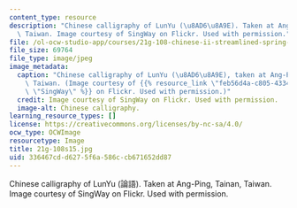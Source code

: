```yaml
---
content_type: resource
description: "Chinese calligraphy of LunYu (\u8AD6\u8A9E). Taken at Ang-Ping, Tainan,\
  \ Taiwan. Image courtesy of SingWay on Flickr. Used with permission."
file: /ol-ocw-studio-app/courses/21g-108-chinese-ii-streamlined-spring-2015/336467cdd6275f6a586ccb671652dd87_21g-108s15.jpg
file_size: 69764
file_type: image/jpeg
image_metadata:
  caption: "Chinese calligraphy of LunYu (\u8AD6\u8A9E), taken at Ang-Ping, Tainan,\
    \ Taiwan. (Image courtesy of {{% resource_link \"feb56d4a-c805-4334-abe8-caf9b220a0e3\"\
    \ \"SingWay\" %}} on Flickr. Used with permission.)"
  credit: Image courtesy of SingWay on Flickr. Used with permission.
  image-alt: Chinese calligraphy.
learning_resource_types: []
license: https://creativecommons.org/licenses/by-nc-sa/4.0/
ocw_type: OCWImage
resourcetype: Image
title: 21g-108s15.jpg
uid: 336467cd-d627-5f6a-586c-cb671652dd87
---
```

Chinese calligraphy of LunYu (論語). Taken at Ang-Ping, Tainan, Taiwan. Image courtesy of SingWay on Flickr. Used with permission.